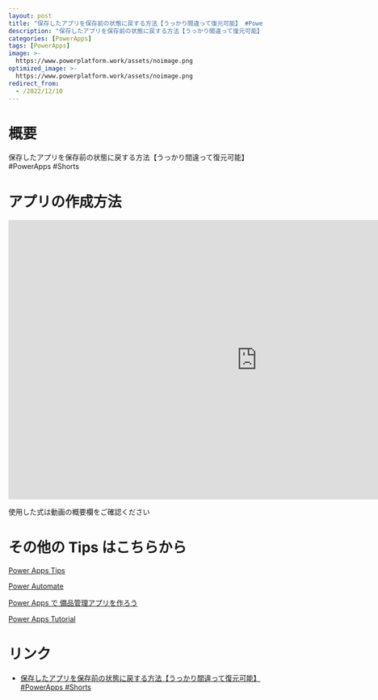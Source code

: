 ```yaml
---
layout: post
title: "保存したアプリを保存前の状態に戻する方法【うっかり間違って復元可能】 #PowerApps #Shorts"
description: "保存したアプリを保存前の状態に戻する方法【うっかり間違って復元可能】 #PowerApps #Shortsを動画で分かりやすく解説"
categories: [PowerApps]
tags: [PowerApps]
image: >-
  https://www.powerplatform.work/assets/noimage.png
optimized_image: >-
  https://www.powerplatform.work/assets/noimage.png
redirect_from:
  - /2022/12/10
---
```



#  概要

保存したアプリを保存前の状態に戻する方法【うっかり間違って復元可能】 #PowerApps #Shorts


# アプリの作成方法

<iframe width="983" height="553" src="https://www.youtube.com/embed/O_soh4Vjl8c" title="YouTube video player" frameborder="0" allow="accelerometer; autoplay; clipboard-write; encrypted-media; gyroscope; picture-in-picture" allowfullscreen></iframe>


使用した式は動画の概要欄をご確認ください


# その他の Tips はこちらから

[Power Apps Tips](https://www.youtube.com/watch?v=VrAQf3JQ7yM&list=PLVhFi1fb3DqakSLVMn22DDcySXh9jtzi- )


[Power Automate](https://www.youtube.com/watch?v=-YnJYT0ASEM&list=PLVhFi1fb3Dqbzic6GieqnLFgD3aTj-eHA)


[Power Apps で 備品管理アプリを作ろう](https://www.youtube.com/playlist?list=PLVhFi1fb3DqZM3HKb8Hea6XEL96990Fyn)


[Power Apps Tutorial](https://www.youtube.com/playlist?list=PLVhFi1fb3DqalxpL974VvAJvV4iWoSbe_)


# リンク


- [保存したアプリを保存前の状態に戻する方法【うっかり間違って復元可能】 #PowerApps #Shorts](https://www.youtube.com/watch?v=O_soh4Vjl8c)

